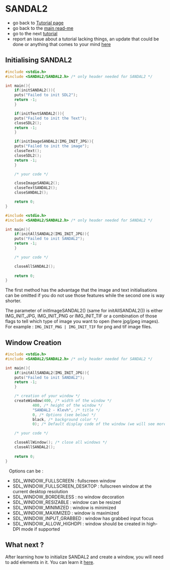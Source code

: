 # SANDAL2

* go back to [Tutorial page](Tutorial.md)
* go back to the [main read-me](../README.md)
* go to the next [tutorial](element.md)
* report an issue about a tutorial lacking things, an update that could be done or anything that comes to your mind [here](https://github.com/Klevh/SANDAL2/issues/new)

## Initialising SANDAL2

```c
#include <stdio.h>
#include <SANDAL2/SANDAL2.h> /* only header needed for SANDAL2 */

int main(){
    if(initSANDAL2()){
	puts("Failed to init SDL2");
	return -1;
    }

    if(initTextSANDAL2()){
	puts("Failed to init the Text");
	closeSDL2();
	return -1;
    }

    if(initImageSANDAL2(IMG_INIT_JPG)){
	puts("Failed to init the image");
	closeText();
	closeSDL2();
	return -1;
    }

    /* your code */

    closeImageSANDAL2();
    closeTextSANDAL2();
    closeSANDAL2();

    return 0;
}
```

```c
#include <stdio.h>
#include <SANDAL2/SANDAL2.h> /* only header needed for SANDAL2 */

int main(){
    if(initAllSANDAL2(IMG_INIT_JPG)){
	puts("Failed to init SANDAL2");
	return -1;
    }

    /* your code */

    closeAllSANDAL2();
    
    return 0;
}
```
  
The first method has the advantage that the image and text initialisations can be omitted if you do not use those features while the second one is way shorter.

The parameter of initImageSANDAL2() (same for initAllSANDAL2()) is either IMG_INIT_JPG, IMG_INIT_PNG or IMG_INIT_TIF or a combination of those flags to tell which type of image you want to open (here jpg/jpeg images). For example : `IMG_INIT_PNG | IMG_INIT_TIF` for png and tif image files.

## Window Creation

```c
#include <stdio.h>
#include <SANDAL2/SANDAL2.h> /* only header needed for SANDAL2 */

int main(){
    if(initAllSANDAL2(IMG_INIT_JPG)){
	puts("Failed to init SANDAL2");
	return -1;
    }

    /* creation of your window */
    createWindow(400, /* width of the window */
	        400, /* height of the window */
	        "SANDAL2 - Klevh", /* title */
	        0, /* Options (see below) */
	        black, /* background color */
	        0); /* Default display code of the window (we will see more about them later) */

    /* your code */

    closeAllWindow(); /* close all windows */
    closeAllSANDAL2();
    
    return 0;
}
```
&nbsp;&nbsp;&nbsp;Options can be :
* SDL_WINDOW_FULLSCREEN : fullscreen window
* SDL_WINDOW_FULLSCREEN_DESKTOP : fullscreen window at the current desktop resolution
* SDL_WINDOW_BORDERLESS : no window decoration
* SDL_WINDOW_RESIZABLE : window can be resized
* SDL_WINDOW_MINIMIZED : window is minimized
* SDL_WINDOW_MAXIMIZED : window is maximized
* SDL_WINDOW_INPUT_GRABBED : window has grabbed input focus
* SDL_WINDOW_ALLOW_HIGHDPI : window should be created in high-DPI mode if supported

## What next ?

After learning how to initialize SANDAL2 and create a window, you will need to add elements in it. You can learn it [here](element.md).
